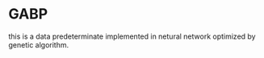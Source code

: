 # GABP
this is a data predeterminate implemented in netural network optimized by genetic algorithm.
